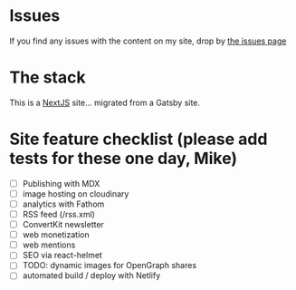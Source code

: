 # Issues

If you find any issues with the content on my site, drop by [the issues page](/issues)

# The stack

This is a [NextJS](https://nextjs.org) site... migrated from a Gatsby site.

# Site feature checklist (please add tests for these one day, Mike)

- [ ] Publishing with MDX
- [ ] image hosting on cloudinary
- [ ] analytics with Fathom
- [ ] RSS feed (/rss.xml)
- [ ] ConvertKit newsletter
- [ ] web monetization
- [ ] web mentions
- [ ] SEO via react-helmet
- [ ] TODO: dynamic images for OpenGraph shares
- [ ] automated build / deploy with Netlify
